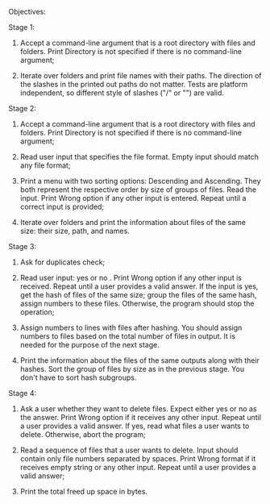 Objectives:

Stage 1:  
1. Accept a command-line argument that is a root directory with files and folders. Print Directory is not specified if there is no command-line argument;

2. Iterate over folders and print file names with their paths. The direction of the slashes in the printed out paths do not matter. Tests are platform independent, so different style of slashes ("/" or "\") are valid.

Stage 2:  
1. Accept a command-line argument that is a root directory with files and folders. Print Directory is not specified if there is no command-line argument;

2. Read user input that specifies the file format. Empty input should match any file format;

3. Print a menu with two sorting options: Descending and Ascending. They both represent the respective order by size of groups of files. Read the input. Print Wrong option if any other input is entered. Repeat until a correct input is provided;

4. Iterate over folders and print the information about files of the same size: their size, path, and names.

Stage 3:  
1. Ask for duplicates check;

2. Read user input: yes or no . Print Wrong option if any other input is received. Repeat until a user provides a valid answer. If the input is yes, get the hash of files of the same size; group the files of the same hash, assign numbers to these files. Otherwise, the program should stop the operation;

3. Assign numbers to lines with files after hashing. You should assign numbers to files based on the total number of files in output. It is needed for the purpose of the next stage.

4. Print the information about the files of the same outputs along with their hashes. Sort the group of files by size as in the previous stage. You don't have to sort hash subgroups.

Stage 4:  
1. Ask a user whether they want to delete files. Expect either yes or no as the answer. Print Wrong option if it receives any other input. Repeat until a user provides a valid answer. If yes, read what files a user wants to delete. Otherwise, abort the program;

2. Read a sequence of files that a user wants to delete. Input should contain only file numbers separated by spaces. Print Wrong format if it receives empty string or any other input. Repeat until a user provides a valid answer;

3. Print the total freed up space in bytes.